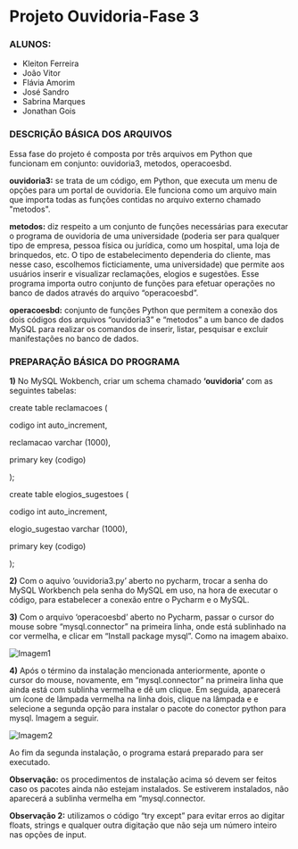 # Projeto Ouvidoria-Fase 3

### ALUNOS:

- Kleiton Ferreira
- João Vitor
- Flávia Amorim
- José Sandro 
- Sabrina Marques
- Jonathan Gois

### DESCRIÇÃO BÁSICA DOS ARQUIVOS

Essa fase do projeto é composta por três arquivos em Python que funcionam em conjunto: ouvidoria3, metodos, operacoesbd.

 **ouvidoria3:** se trata de um código, em Python, que executa um menu de opções para um portal de ouvidoria. Ele funciona como um arquivo main que importa todas as funções contidas no arquivo externo chamado "metodos".

**metodos:** diz respeito a um conjunto de funções necessárias para executar o programa de ouvidoria de uma universidade (poderia ser para qualquer tipo de empresa, pessoa física ou jurídica, como um hospital, uma loja de brinquedos, etc. O tipo de estabelecimento dependeria do cliente, mas nesse caso, escolhemos ficticiamente, uma universidade) que permite aos usuários inserir e visualizar reclamações, elogios e sugestões. Esse programa importa outro conjunto de funções para efetuar operações no banco de dados através do arquivo “operacoesbd”.
 
**operacoesbd:** conjunto de funções Python que permitem a conexão dos dois códigos dos arquivos “ouvidoria3” e “metodos” a um banco de dados MySQL para realizar os comandos de inserir, listar, pesquisar e excluir manifestações no banco de dados.


### PREPARAÇÃO BÁSICA DO PROGRAMA

**1)** No MySQL Wokbench, criar  um schema chamado **‘ouvidoria’** com as seguintes tabelas:

create table reclamacoes (

codigo int auto_increment,

reclamacao varchar (1000),

primary key (codigo)

);

create table elogios_sugestoes (

codigo int auto_increment,

elogio_sugestao varchar (1000),

primary key (codigo)

);

**2)** Com o aquivo ‘ouvidoria3.py’ aberto no pycharm, trocar a senha do MySQL Workbench pela senha do MySQL em uso, na hora de executar o código, para estabelecer a conexão entre o Pycharm e o MySQL.

**3)** Com o arquivo ‘operacoesbd’ aberto no Pycharm, passar o cursor do mouse sobre “mysql.connector” na primeira linha, onde está sublinhado na cor vermelha, e clicar em  “Install package mysql”. Como na imagem abaixo.

![Imagem1](https://user-images.githubusercontent.com/127905306/231015356-09ad1c2a-b2fe-4e76-a29b-b3622eeecc61.png)

**4)** Após o término da instalação mencionada anteriormente, aponte o cursor do mouse, novamente, em “mysql.connector” na primeira linha que ainda está com sublinha vermelha e dê um clique. Em seguida, aparecerá um ícone de lâmpada vermelha na linha dois, clique na lâmpada e e selecione a segunda opção para instalar o pacote do conector python para mysql. Imagem a seguir.

![Imagem2](https://user-images.githubusercontent.com/127905306/231015996-30988d21-f96f-4007-83ba-48b40d79c3ff.png)

Ao fim da segunda instalação, o programa estará preparado para ser executado.

**Observação:** os procedimentos de instalação acima só devem ser feitos caso os pacotes ainda não estejam instalados. Se estiverem instalados, não aparecerá a sublinha vermelha em “mysql.connector.

**Observação 2:** utilizamos o código “try except” para evitar erros ao digitar floats, strings e qualquer outra digitação que não seja um número inteiro nas opções de input.

